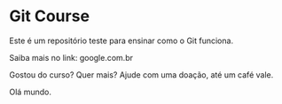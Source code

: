 # Git Course

Este é um repositório teste para ensinar como o Git funciona. 

Saiba mais no link: google.com.br

Gostou do curso? Quer mais? Ajude com uma doação, até um café vale.

Olá mundo.